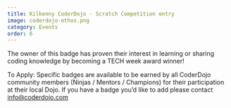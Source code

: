 ```yaml
---
title: Kilkenny CoderDojo - Scratch Competition entry
image: coderdojo-ethos.png
category: Events
order: 6
---
```


The owner of this badge has proven their interest in learning or sharing coding knowledge by becoming a TECH week award winner!

To Apply: Specific badges are available to be earned by all CoderDojo community members (Ninjas / Mentors / Champions) for their participation at their local Dojo. If you have a badge you’d like to add please contact info@coderdojo.com